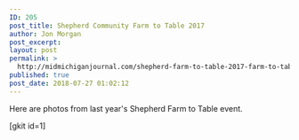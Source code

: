 ```yaml
---
ID: 205
post_title: Shepherd Community Farm to Table 2017
author: Jon Morgan
post_excerpt:
layout: post
permalink: >
  http://midmichiganjournal.com/shepherd-farm-to-table-2017-farm-to-table
published: true
post_date: 2018-07-27 01:02:12
---
```

<!-- wp:paragraph -->
<p>Here are photos from last year's Shepherd Farm to Table event.</p>
<!-- /wp:paragraph -->

<!-- wp:paragraph -->
<p>[gkit id=1]</p>
<!-- /wp:paragraph -->